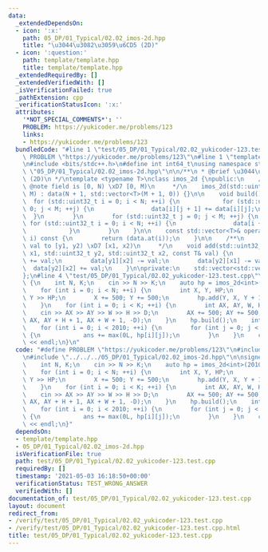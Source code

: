 ```yaml
---
data:
  _extendedDependsOn:
  - icon: ':x:'
    path: 05_DP/01_Typical/02.02_imos-2d.hpp
    title: "\u3044\u3082\u3059\u6CD5 (2D)"
  - icon: ':question:'
    path: template/template.hpp
    title: template/template.hpp
  _extendedRequiredBy: []
  _extendedVerifiedWith: []
  _isVerificationFailed: true
  _pathExtension: cpp
  _verificationStatusIcon: ':x:'
  attributes:
    '*NOT_SPECIAL_COMMENTS*': ''
    PROBLEM: https://yukicoder.me/problems/123
    links:
    - https://yukicoder.me/problems/123
  bundledCode: "#line 1 \"test/05_DP/01_Typical/02.02_yukicoder-123.test.cpp\"\n#define\
    \ PROBLEM \"https://yukicoder.me/problems/123\"\n#line 1 \"template/template.hpp\"\
    \n#include <bits/stdc++.h>\n#define int int64_t\nusing namespace std;\n#line 4\
    \ \"05_DP/01_Typical/02.02_imos-2d.hpp\"\n\n/**\n * @brief \u3044\u3082\u3059\u6CD5\
    \ (2D)\n */\ntemplate <typename T>\nclass imos_2d {\npublic:\n    /**\n     *\
    \ @note field is [0, N) \xD7 [0, M)\n     */\n    imos_2d(std::uint32_t N, std::uint32_t\
    \ M) : data(N + 1, std::vector<T>(M + 1, 0)) {}\n\n    void build() {\n      \
    \  for (std::uint32_t i = 0; i < N; ++i) {\n            for (std::uint32_t j =\
    \ 0; j < M; ++j) {\n                data[i][j + 1] += data[i][j];\n          \
    \  }\n        }\n        for (std::uint32_t j = 0; j < M; ++j) {\n           \
    \ for (std::uint32_t i = 0; i < N; ++i) {\n                data[i + 1][j] += data[i][j];\n\
    \            }\n        }\n    }\n\n    const std::vector<T>& operator [] (std::uint32_t\
    \ i) const {\n        return (data.at(i));\n    }\n\n    /**\n     * @note add\
    \ val to [y1, y2) \xD7 [x1, x2)\n     */\n    void add(std::uint32_t y1, std::uint32_t\
    \ x1, std::uint32_t y2, std::uint32_t x2, const T& val) {\n        data[y1][x1]\
    \ += val;\n        data[y1][x2] -= val;\n        data[y2][x1] -= val;\n      \
    \  data[y2][x2] += val;\n    }\n\nprivate:\n    std::vector<std::vector<T>>> data;\n\
    };\n#line 4 \"test/05_DP/01_Typical/02.02_yukicoder-123.test.cpp\"\n\nsigned main()\
    \ {\n    int N, K;\n    cin >> N >> K;\n    auto hp = imos_2d<int>(2010, 2010);\n\
    \    for (int i = 0; i < N; ++i) {\n        int X, Y, HP;\n        cin >> X >>\
    \ Y >> HP;\n        X += 500; Y += 500;\n        hp.add(Y, X, Y + 1, X + 1, HP);\n\
    \    }\n    for (int i = 0; i < K; ++i) {\n        int AX, AY, W, H, D;\n    \
    \    cin >> AX >> AY >> W >> H >> D;\n        AX += 500; AY += 500;\n        hp.add(AY,\
    \ AX, AY + H + 1, AX + W + 1, -D);\n    }\n    hp.build();\n    int ans = 0;\n\
    \    for (int i = 0; i < 2010; ++i) {\n        for (int j = 0; j < 2010; ++j)\
    \ {\n            ans += max(0L, hp[i][j]);\n        }\n    }\n    cout << ans\
    \ << endl;\n}\n"
  code: "#define PROBLEM \"https://yukicoder.me/problems/123\"\n#include \"../../../template/template.hpp\"\
    \n#include \"../../../05_DP/01_Typical/02.02_imos-2d.hpp\"\n\nsigned main() {\n\
    \    int N, K;\n    cin >> N >> K;\n    auto hp = imos_2d<int>(2010, 2010);\n\
    \    for (int i = 0; i < N; ++i) {\n        int X, Y, HP;\n        cin >> X >>\
    \ Y >> HP;\n        X += 500; Y += 500;\n        hp.add(Y, X, Y + 1, X + 1, HP);\n\
    \    }\n    for (int i = 0; i < K; ++i) {\n        int AX, AY, W, H, D;\n    \
    \    cin >> AX >> AY >> W >> H >> D;\n        AX += 500; AY += 500;\n        hp.add(AY,\
    \ AX, AY + H + 1, AX + W + 1, -D);\n    }\n    hp.build();\n    int ans = 0;\n\
    \    for (int i = 0; i < 2010; ++i) {\n        for (int j = 0; j < 2010; ++j)\
    \ {\n            ans += max(0L, hp[i][j]);\n        }\n    }\n    cout << ans\
    \ << endl;\n}"
  dependsOn:
  - template/template.hpp
  - 05_DP/01_Typical/02.02_imos-2d.hpp
  isVerificationFile: true
  path: test/05_DP/01_Typical/02.02_yukicoder-123.test.cpp
  requiredBy: []
  timestamp: '2021-05-03 16:18:50+00:00'
  verificationStatus: TEST_WRONG_ANSWER
  verifiedWith: []
documentation_of: test/05_DP/01_Typical/02.02_yukicoder-123.test.cpp
layout: document
redirect_from:
- /verify/test/05_DP/01_Typical/02.02_yukicoder-123.test.cpp
- /verify/test/05_DP/01_Typical/02.02_yukicoder-123.test.cpp.html
title: test/05_DP/01_Typical/02.02_yukicoder-123.test.cpp
---
```

